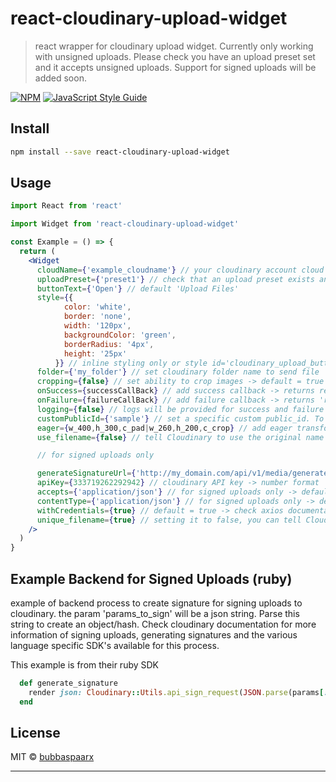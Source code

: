 # react-cloudinary-upload-widget

> react wrapper for cloudinary upload widget. Currently only working with unsigned uploads. Please check you have an upload preset set and it accepts unsigned uploads. Support for signed uploads will be added soon. 

[![NPM](https://img.shields.io/npm/v/react-cloudinary-upload-widget.svg)](https://www.npmjs.com/package/react-cloudinary-upload-widget) [![JavaScript Style Guide](https://img.shields.io/badge/code_style-standard-brightgreen.svg)](https://standardjs.com)

## Install

```bash
npm install --save react-cloudinary-upload-widget
```

## Usage

```jsx
import React from 'react'

import Widget from 'react-cloudinary-upload-widget'

const Example = () => {
  return (
    <Widget
      cloudName={'example_cloudname'} // your cloudinary account cloud name. Located on https://cloudinary.com/console/
      uploadPreset={'preset1'} // check that an upload preset exists and check mode is signed or unisgned
      buttonText={'Open'} // default 'Upload Files'
      style={{
            color: 'white',
            border: 'none',
            width: '120px',
            backgroundColor: 'green',
            borderRadius: '4px',
            height: '25px'
          }} // inline styling only or style id='cloudinary_upload_button'
      folder={'my_folder'} // set cloudinary folder name to send file
      cropping={false} // set ability to crop images -> default = true
      onSuccess={successCallBack} // add success callback -> returns result
      onFailure={failureCallBack} // add failure callback -> returns 'response.error' + 'response.result'
      logging={false} // logs will be provided for success and failure messages, set to false for production -> default = true
      customPublicId={'sample'} // set a specific custom public_id. To use the file name as the public_id use 'use_filename={true}' parameter
      eager={w_400,h_300,c_pad|w_260,h_200,c_crop} // add eager transformations -> deafult = null
      use_filename={false} // tell Cloudinary to use the original name of the uploaded file as its public ID -> default = true,

      // for signed uploads only

      generateSignatureUrl={'http://my_domain.com/api/v1/media/generate_signature'} // pass the api endpoint for generating a signature -> check cloudinary docs and SDK's for signing uploads
      apiKey={333719262292942} // cloudinary API key -> number format
      accepts={'application/json'} // for signed uploads only -> default = 'application/json'
      contentType={'application/json'} // for signed uploads only -> default = 'application/json'
      withCredentials={true} // default = true -> check axios documentation for more information
      unique_filename={true} // setting it to false, you can tell Cloudinary not to attempt to make the Public ID unique, and just use the normalized file name -> default = true
    />
  )
}
```

## Example Backend for Signed Uploads (ruby)

example of backend process to create signature for signing uploads to cloudinary. the param 'params_to_sign' will be a json string. Parse this string to create an object/hash. 
Check cloudinary documentation for more information of signing uploads, generating signatures and the various language specific SDK's available for this process. 

This example is from their ruby SDK

```ruby
  def generate_signature
    render json: Cloudinary::Utils.api_sign_request(JSON.parse(params[:params_to_sign]), ENV['CLOUDINARY_SECRET'])
  end
```

## License

MIT © [bubbaspaarx](https://github.com/bubbaspaarx)

---


